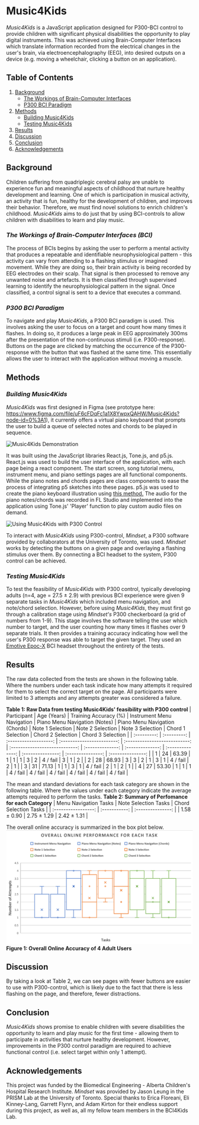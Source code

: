 # **Music4Kids**

_Music4Kids_ is a JavaScript application designed for P300-BCI control to provide children with significant physical disabilities the opportunity to play digital instruments. This was achieved using Brain-Computer Interfaces which translate information recorded from the electrical changes in the user's brain, via electroencephalography (EEG), into desired outputs on a device (e.g. moving a wheelchair, clicking a button on an application).

## Table of Contents

1. [Background](#background)
   - [The Workings of Brain-Computer Interfaces](#the-workings-of-brain-computer-interfaces-bci)
   - [P300 BCI Paradigm](#p300-bci-paradigm)
2. [Methods](#methods)
   - [Building Music4Kids](#building-music4kids)
   - [Testing Music4Kids](#testing-music4kids)
3. [Results](#results)
4. [Discussion](#discussion)
5. [Conclusion](#conclusion)
6. [Acknowledgements](#acknowledgements)

## **Background**

Children suffering from quadriplegic cerebral palsy are unable to experience fun and meaningful aspects of childhood that nurture healthy development and learning. One of which is participation in musical activity, an activity that is fun, healthy for the development of children, and improves their behavior. Therefore, we must find novel solutions to enrich children's childhood. _Music4Kids_ aims to do just that by using BCI-controls to allow children with disabilities to learn and play music.

### _The Workings of Brain-Computer Interfaces (BCI)_

The process of BCIs begins by asking the user to perform a mental activity that produces a repeatable and identifiable neurophysiological pattern - this activity can vary from attending to a flashing stimulus or imagined movement. While they are doing so, their brain activity is being recorded by EEG electrodes on their scalp. That signal is then processed to remove any unwanted noise and artefacts. It is then classified through supervised learning to identify the neurophysiological pattern in the signal. Once classified, a control signal is sent to a device that executes a command.

### _P300 BCI Paradigm_

To navigate and play _Music4Kids_, a P300 BCI paradigm is used. This involves asking the user to focus on a target and count how many times it flashes. In doing so, it produces a large peak in EEG approximately 300ms after the presentation of the non-continuous stimuli (i.e. P300-response). Buttons on the page are clicked by matching the occurrence of the P300-response with the button that was flashed at the same time. This essentially allows the user to interact with the application without moving a muscle.

## **Methods**

### _Building Music4Kids_

_Music4Kids_ was first designed in Figma (see prototype here: https://www.figma.com/file/uF6cFDqFc1a1X8YwpxQAHW/Music4Kids?node-id=0%3A1), it currently offers a virtual piano keyboard that prompts the user to build a queue of selected notes and chords to be played in sequence.

![Music4Kids Demonstration](/src/components/photos/Music4Kids%20Demo.gif)

It was built using the JavaScript libraries React.js, Tone.js, and p5.js. React.js was used to build the user interface of the application, with each page being a react component. The start screen, song tutorial menu, instrument menu, and piano settings pages are all functional components. While the piano notes and chords pages are class components to ease the process of integrating p5 sketches into these pages. p5.js was used to create the piano keyboard illustration using [this method.](https://dev.to/christiankastner/integrating-p5-js-with-react-i0d) The audio for the piano notes/chords was recorded in FL Studio and implemented into the application using Tone.js' 'Player' function to play custom audio files on demand.

![Using Music4Kids with P300 Control](/src/components/photos/P300%20Music4Kids%20Demo.gif)

To interact with _Music4Kids_ using P300-control, _Mindset_, a P300 software provided by collaborators at the University of Toronto, was used. _Mindset_ works by detecting the buttons on a given page and overlaying a flashing stimulus over them. By connecting a BCI headset to the system, P300 control can be achieved.

### _Testing Music4Kids_

To test the feasibility of _Music4Kids_ with P300 control, typically developing adults (n=4, age = 27.5 ± 2.9) with previous BCI experience were given 9 separate tasks in _Music4Kids_ which included menu navigation, and note/chord selection. However, before using _Music4Kids_, they must first go through a calibration stage using _Mindset's_ P300 checkerboard (a grid of numbers from 1-9). This stage involves the software telling the user which number to target, and the user counting how many times it flashes over 9 separate trials. It then provides a training accuracy indicating how well the user's P300 response was able to target the given target. They used an [Emotive Epoc-X](https://www.emotiv.com/epoc-x/) BCI headset throughout the entirety of the tests.

## **Results**

The raw data collected from the tests are shown in the following table. Where the numbers under each task indicate how many attempts it required for them to select the correct target on the page. All participants were limited to 3 attempts and any attempts greater was considered a failure.

**Table 1: Raw Data from testing Music4Kids' feasibility with P300 control**
| Participant | Age (Years) | Training Accuracy (%) | Instrument Menu Navigation | Piano Menu Navigation (Notes) | Piano Menu Navigation (Chords) | Note 1 Selection | Note 2 Selection | Note 3 Selection | Chord 1 Selection | Chord 2 Selection | Chord 3 Selection |
| :---------: | :---------: | :-------------------: | :------------------------: | :---------------------------: | :----------------------------: | :--------------: | :--------------: | :--------------: | :---------------: | :---------------: | :---------------: |
| 1 | 24 | 63.39 | 1 | 1 | 1 | 3 | 2 | 4 / fail | 3 | 1 | 2 |
| 2 | 28 | 68.93 | 3 | 3 | 2 | 1 | 3 | 1 | 4 / fail | 2 | 1 |
| 3 | 31 | 71.13 | 1 | 1 | 3 | 1 | 4 / fail | 2 | 1 | 2 | 1 |
| 4 | 27 | 53.30 | 1 | 1 | 1 | 4 / fail | 4 / fail | 4 / fail | 4 / fail | 4 / fail | 4 / fail |

The mean and standard deviations for each task category are shown in the following table. Where the values under each category indicate the average attempts required to perform the tasks.
**Table 2: Summary of Perfomance for each Category**
| Menu Navigation Tasks | Note Selection Tasks | Chord Selection Tasks |
| :-----------------: | :-----------: | :---------------: |
| 1.58 ± 0.90 | 2.75 ± 1.29 | 2.42 ± 1.31 |

The overall online accuracy is summarized in the box plot below.
![Online Accuracy Box Plot](/src/components/photos/Online%20Accuracy%20Boxplot.png)
**Figure 1: Overall Online Accuracy of 4 Adult Users**

## **Discussion**

By taking a look at Table 2, we can see pages with fewer buttons are easier to use with P300-control, which is likely due to the fact that there is less flashing on the page, and therefore, fewer distractions.

## **Conclusion**

_Music4Kids_ shows promise to enable children with severe disabilities the opportunity to learn and play music for the first time - allowing them to participate in activities that nurture healthy development. However, improvements in the P300 control paradigm are required to achieve functional control (i.e. select target within only 1 attempt).

## **Acknowledgements**

This project was funded by the Biomedical Engineering - Alberta Children's Hospital Research Institute. _Mindset_ was provided by Jason Leung in the PRISM Lab at the University of Toronto. Special thanks to Erica Floreani, Eli Kinney-Lang, Garrett Flynn, and Adam Kirton for their endless support during this project, as well as, all my fellow team members in the BCI4Kids Lab.
